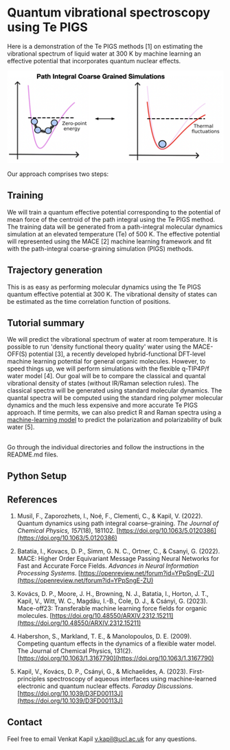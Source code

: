 # Quantum vibrational spectroscopy using Te PIGS

Here is a demonstration of the Te PIGS methods [1] on estimating the vibrational spectrum of liquid water at 300 K by machine learning an effective potential that incorporates quantum nuclear effects. 

![A schematic of the PIGS approach](PIGS.png)

Our approach comprises two steps: 

## Training

We will train a quantum effective potential corresponding to the potential of mean force of the centroid of the path integral using the Te PIGS method. The training data will be generated from a path-integral molecular dynamics simulation at an elevated temperature (Te) of 500 K. The effective potential will represented using the MACE [2] machine learning framework and fit with the path-integral coarse-graining simulation (PIGS) methods. 

## Trajectory generation 

This is as easy as performing molecular dynamics using the Te PIGS quantum effective potential at 300 K. The vibrational density of states can be estimated as the time correlation function of positions. 

## Tutorial summary 

We will predict the vibrational spectrum of water at room temperature. It is possible to run 'density functional theory quality' water using the MACE-OFF(S) potential [3], a recently developed hybrid-functional DFT-level machine learning potential for general organic molecules. However, to speed things up, we will perform simulations with the flexible q-TIP4P/f water model [4]. Our goal will be to compare the classical and quantal vibrational density of states (without IR/Raman selection rules). The classical spectra will be generated using standard molecular dynamics. The quantal spectra will be computed using the standard ring polymer molecular dynamics and the much less expensive and more accurate Te PIGS approach. If time permits, we can also predict R and Raman spectra using a [machine-learning model](https://github.com/venkatkapil24/ML-quantum-vibrational-spectroscopy) to predict the polarization and polarizability of bulk water [5].  

##

Go through the individual directories and follow the instructions in the README.md files. 

## Python Setup

## References 

1. Musil, F., Zaporozhets, I., Noé, F., Clementi, C., & Kapil, V. (2022). Quantum dynamics using path integral coarse-graining. *The Journal of Chemical Physics, 157*(18), 181102. [https://doi.org/10.1063/5.0120386](https://doi.org/10.1063/5.0120386)

2. Batatia, I., Kovacs, D. P., Simm, G. N. C., Ortner, C., & Csanyi, G. (2022). MACE: Higher Order Equivariant Message Passing Neural Networks for Fast and Accurate Force Fields. *Advances in Neural Information Processing Systems*. [https://openreview.net/forum?id=YPpSngE-ZU](https://openreview.net/forum?id=YPpSngE-ZU)

3. Kovács, D. P., Moore, J. H., Browning, N. J., Batatia, I., Horton, J. T., Kapil, V., Witt, W. C., Magdău, I.-B., Cole, D. J., & Csányi, G. (2023). Mace-off23: Transferable machine learning force fields for organic molecules. [https://doi.org/10.48550/ARXIV.2312.15211](https://doi.org/10.48550/ARXIV.2312.15211)

4. Habershon, S., Markland, T. E., & Manolopoulos, D. E. (2009). Competing quantum effects in the dynamics of a flexible water model. The Journal of Chemical Physics, 131(2). [https://doi.org/10.1063/1.3167790](https://doi.org/10.1063/1.3167790)

5. Kapil, V., Kovács, D. P., Csányi, G., & Michaelides, A. (2023). First-principles spectroscopy of aqueous interfaces using machine-learned electronic and quantum nuclear effects. *Faraday Discussions*. [https://doi.org/10.1039/D3FD00113J](https://doi.org/10.1039/D3FD00113J)


## Contact

Feel free to email Venkat Kapil [v.kapil@ucl.ac.uk](v.kapil@ucl.ac.uk) for any questions. 
